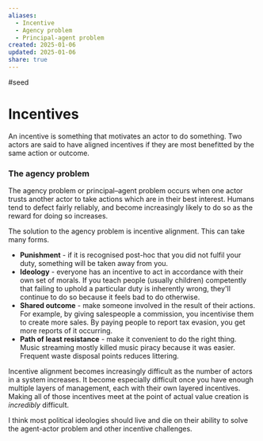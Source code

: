 ```yaml
---
aliases:
  - Incentive
  - Agency problem
  - Principal-agent problem
created: 2025-01-06
updated: 2025-01-06
share: true
---
```

#seed
# Incentives

An incentive is something that motivates an actor to do something. Two actors are said to have aligned incentives if they are most benefitted by the same action or outcome. 

### The agency problem
The agency problem or principal–agent problem occurs when one actor trusts another actor to take actions which are in their best interest. Humans tend to defect fairly reliably, and become increasingly likely to do so as the reward for doing so increases. 

The solution to the agency problem is incentive alignment. This can take many forms.

- **Punishment** - if it is recognised post-hoc that you did not fulfil your duty, something will be taken away from you.
- **Ideology** - everyone has an incentive to act in accordance with their own set of morals. If you teach people (usually children) competently that failing to uphold a particular duty is inherently wrong, they'll continue to do so because it feels bad to do otherwise. 
- **Shared outcome** - make someone involved in the result of their actions. For example, by giving salespeople a commission, you incentivise them to create more sales. By paying people to report tax evasion, you get more reports of it occurring.
- **Path of least resistance** - make it convenient to do the right thing. Music streaming mostly killed music piracy because it was easier. Frequent waste disposal points reduces littering.

Incentive alignment becomes increasingly difficult as the number of actors in a system increases. It become especially difficult once you have enough multiple layers of management, each with their own layered incentives. Making all of those incentives meet at the point of actual value creation is *incredibly* difficult. 

I think most political ideologies should live and die on their ability to solve the agent-actor problem and other incentive challenges.